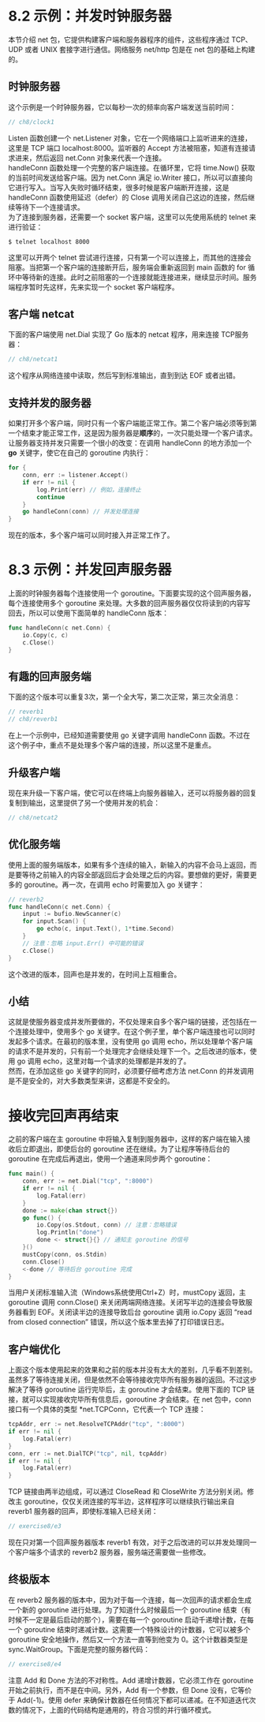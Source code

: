 # 8.2 示例：并发时钟服务器
本节介绍 net 包，它提供构建客户端和服务器程序的组件，这些程序通过 TCP、UDP 或者 UNIX 套接字进行通信。网络服务 net\/http 包是在 net 包的基础上构建的。  

## 时钟服务器
这个示例是一个时钟服务器，它以每秒一次的频率向客户端发送当前时间：
```go
// ch8/clock1
```
Listen 函数创建一个 net\.Listener 对象，它在一个网络端口上监听进来的连接，这里是 TCP 端口 localhost:8000。监听器的 Accept 方法被阻塞，知道有连接请求进来，然后返回 net\.Conn 对象来代表一个连接。  
handleConn 函数处理一个完整的客户端连接。在循环里，它将 time.Now() 获取的当前时间发送给客户端。因为 net\.Conn 满足 io\.Writer 接口，所以可以直接向它进行写入。当写入失败时循环结束，很多时候是客户端断开连接，这是 handleConn 函数使用延迟（defer）的 Close 调用关闭自己这边的连接，然后继续等待下一个连接请求。  
为了连接到服务器，还需要一个 socket 客户端，这里可以先使用系统的 telnet 来进行验证：
```
$ telnet localhost 8000
```
这里可以开两个 telnet 尝试进行连接，只有第一个可以连接上，而其他的连接会阻塞。当把第一个客户端的连接断开后，服务端会重新返回到 main 函数的 for 循环中等待新的连接。此时之前阻塞的一个连接就能连接进来，继续显示时间。服务端程序暂时先这样，先来实现一个 socket 客户端程序。  

## 客户端 netcat
下面的客户端使用 net\.Dial 实现了 Go 版本的 netcat 程序，用来连接 TCP服务器：
```go
// ch8/netcat1
```
这个程序从网络连接中读取，然后写到标准输出，直到到达 EOF 或者出错。  

## 支持并发的服务器
如果打开多个客户端，同时只有一个客户端能正常工作。第二个客户端必须等到第一个结束才能正常工作，这是因为服务器是**顺序**的，一次只能处理一个客户请求。让服务器支持并发只需要一个很小的改变：在调用 handleConn 的地方添加一个 **go** 关键字，使它在自己的 goroutine 内执行：
```go
for {
	conn, err := listener.Accept()
	if err != nil {
		log.Print(err) // 例如，连接终止
		continue
	}
	go handleConn(conn) // 并发处理连接
}
```
现在的版本，多个客户端可以同时接入并正常工作了。  

# 8.3 示例：并发回声服务器
上面的时钟服务器每个连接使用一个 goroutine。下面要实现的这个回声服务器，每个连接使用多个 goroutine 来处理。大多数的回声服务器仅仅将读到的内容写回去，所以可以使用下面简单的 handleConn 版本：
```go
func handleConn(c net.Conn) {
	io.Copy(c, c)
	c.Close()
}
```

## 有趣的回声服务端
下面的这个版本可以重复3次，第一个全大写，第二次正常，第三次全消息：
```go
// reverb1
// ch8/reverb1
```
在上一个示例中，已经知道需要使用 go 关键字调用 handleConn 函数。不过在这个例子中，重点不是处理多个客户端的连接，所以这里不是重点。


## 升级客户端
现在来升级一下客户端，使它可以在终端上向服务器输入，还可以将服务器的回复复制到输出，这里提供了另一个使用并发的机会：
```go
// ch8/netcat2
```

## 优化服务端
使用上面的服务端版本，如果有多个连续的输入，新输入的内容不会马上返回，而是要等待之前输入的内容全部返回后才会处理之后的内容。要想做的更好，需要更多的 goroutine。再一次，在调用 echo 时需要加入 go 关键字：
```go
// reverb2
func handleConn(c net.Conn) {
	input := bufio.NewScanner(c)
	for input.Scan() {
		go echo(c, input.Text(), 1*time.Second)
	}
	// 注意：忽略 input.Err() 中可能的错误
	c.Close()
}
```
这个改进的版本，回声也是并发的，在时间上互相重合。  

## 小结
这就是使服务器变成并发所要做的，不仅处理来自多个客户端的链接，还包括在一个连接处理中，使用多个 go 关键字。在这个例子里，单个客户端连接也可以同时发起多个请求。在最初的版本里，没有使用 go 调用 echo，所以处理单个客户端的请求不是并发的，只有前一个处理完才会继续处理下一个。之后改进的版本，使用 go 调用 echo，这里对每一个请求的处理都是并发的了。  
然而，在添加这些 go 关键字的同时，必须要仔细考虑方法 net\.Conn 的并发调用是不是安全的，对大多数类型来讲，这都是不安全的。  

# 接收完回声再结束
之前的客户端在主 goroutine 中将输入复制到服务器中，这样的客户端在输入接收后立即退出，即使后台的 goroutine 还在继续。为了让程序等待后台的 goroutine 在完成后再退出，使用一个通道来同步两个 goroutine：
```go
func main() {
	conn, err := net.Dial("tcp", ":8000")
	if err != nil {
		log.Fatal(err)
	}
	done := make(chan struct{})
	go func() {
		io.Copy(os.Stdout, conn) // 注意：忽略错误
		log.Println("done")
		done <- struct{}{} // 通知主 goroutine 的信号
	}()
	mustCopy(conn, os.Stdin)
	conn.Close()
	<-done // 等待后台 goroutine 完成
}
```
当用户关闭标准输入流（Windows系统使用Ctrl+Z）时，mustCopy 返回，主 goroutine 调用 conn.Close() 来关闭两端网络连接。关闭写半边的连接会导致服务器看到 EOF。关闭读半边的连接导致后台 goroutine 调用 io.Copy 返回 “read from closed connection” 错误，所以这个版本里去掉了打印错误日志。  

## 客户端优化
上面这个版本使用起来的效果和之前的版本并没有太大的差别，几乎看不到差别。虽然多了等待连接关闭，但是依然不会等待接收完毕所有服务器的返回。不过这步解决了等待 goroutine 运行完毕后，主 goroutine 才会结束。使用下面的 TCP 链接，就可以实现接收完毕所有信息后，goroutine 才会结束。在 net 包中，conn 接口有一个具体的类型 \*net\.TCPConn，它代表一个 TCP 连接：
```go
tcpAddr, err := net.ResolveTCPAddr("tcp", ":8000")
if err != nil {
	log.Fatal(err)
}
conn, err := net.DialTCP("tcp", nil, tcpAddr)
if err != nil {
	log.Fatal(err)
}
```
TCP 链接由两半边组成，可以通过 CloseRead 和 CloseWrite 方法分别关闭。修改主 goroutine，仅仅关闭连接的写半边，这样程序可以继续执行输出来自 reverb1 服务器的回声，即使标准输入已经关闭：
```go
// exercise8/e3
```
现在只对第一个回声服务器版本 reverb1 有效，对于之后改进的可以并发处理同一个客户端多个请求的 reverb2 服务器，服务端还需要做一些修改。  

## 终极版本
在 reverb2 服务器的版本中，因为对于每一个连接，每一次回声的请求都会生成一个新的 goroutine 进行处理。为了知道什么时候最后一个 goroutine 结束（有时候不一定是最后启动的那个），需要在每一个 goroutine 启动千递增计数，在每一个 goroutine 结束时递减计数。这需要一个特殊设计的计数器，它可以被多个 goroutine 安全地操作，然后又一个方法一直等到他变为 0。这个计数器类型是 sync\.WaitGroup。下面是完整的服务器代码：
```go
// exercise8/e4
```
注意 Add 和 Done 方法的不对称性。Add 递增计数器，它必须工作在 goroutine 开始之前执行，而不是在中间。另外，Add 有一个参数，但 Done 没有，它等价于 Add(-1)。使用 defer 来确保计数器在任何情况下都可以递减。在不知道迭代次数的情况下，上面的代码结构是通用的，符合习惯的并行循环模式。  